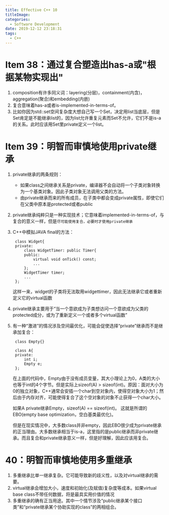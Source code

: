 ```yaml
---
title: Effective C++ 10
titleImage:
categories:
  - Software Development
date: 2019-12-12 23:18:31
tags:
  - C++
---
```

# Item 38：通过复合塑造出has-a或"根据某物实现出"

1. composition有许多同义词：layering(分层)，containment(内含)，aggregation(聚合)和embedding(内嵌)
2. 复合意味着has-a或者is-implemented-in-terms-of。
3. 比如你因为std::set空间复杂度大想自己写一个Set，决定用list当底层，但是Set肯定是不能继承list的，因为list允许重复元素而Set不允许，它们不是is-a的关系。此时应该用Set里private定义一个list。

# Item 39：明智而审慎地使用private继承

1. private继承的两条规则：
   * 如果class之间继承关系是private，编译器不会自动将一个子类对象转换为一个基类对象。因此子类对象无法调用父类的方法。
   * 由private继承而来的所有成员，在子类中都会变成private属性，即使它们在父类中原本是protected或者public

2. private继承纯粹只是一种实现技术；它意味着implemented-in-terms-of，与复合的意义一样，但是`尽可能使用复合，必要时才使用private继承`
3. C++中模拟JAVA final的方法：

		class Widget{
		private:
			class WidgetTimer: public Timer{
			public:
				virtual void onTick() const;
				...
			};
			WidgetTimer timer;
			...
		};
	这样一来，widget的子类将无法取用widgettimer，因此无法继承它或者重新定义它的virtual函数

4. private继承主要用于“当一个意欲成为子类想访问一个意欲成为父类的protected成分，或为了重新定义一个或者多个virtual函数”
5. 有一种“激进”的情况涉及空间最优化，可能会促使选择“private”继承而不是继承加复合：

		class Empty{}

		class A{
		private:
			int i;
			Empty e;
		};
	
	在上面的代码中，Empty由于没有成员变量，其大小理论上为0，A类的大小也等于int的4个字节。但是实际上sizeof(A) > sizeof(int)。原因：面对大小为0的独立对象，C++通常会安插一个char到空对象内，使得空对象大小为1；然后由于内存对齐，可能使得复合了这个空对象的对象不止获得一个char大小。

	如果A private继承Empty，sizeof(A) == sizeof(int)。
	这就是所谓的EBO(empty base optimization，空白基类最优化)。

	但是在现实情况中，大多数class并非empty，因此EBO很少成为private继承的正当理由。大多数继承相当于is-a，这里指的是public继承而非private继承。而且复合和private继承意义一样，但是好理解，因此应该用复合。

# 40：明智而审慎地使用多重继承
1. 多重继承比单一继承复杂。它可能导致新的歧义性，以及对virtual继承的需要。
2. virtual继承会增加大小，速度和初始化(及赋值)复杂度等成本。如果virtual base class不带任何数据，将是最具实用价值的情况
3. 多重继承的确有正当用途。其中一个情节涉及“public继承某个接口类”和“private继承某个协助实现的class”的两相组合。
